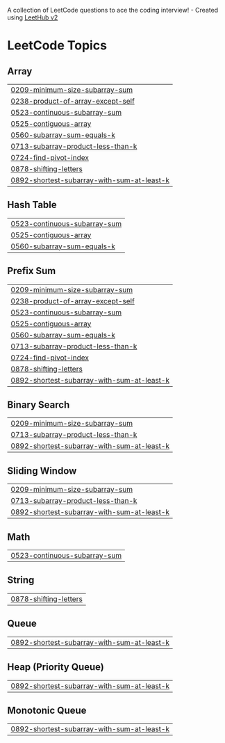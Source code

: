A collection of LeetCode questions to ace the coding interview! - Created using [LeetHub v2](https://github.com/arunbhardwaj/LeetHub-2.0)
<!---LeetCode Topics Start-->
# LeetCode Topics
## Array
|  |
| ------- |
| [0209-minimum-size-subarray-sum](https://github.com/Evalin123/LeetCode/tree/master/0209-minimum-size-subarray-sum) |
| [0238-product-of-array-except-self](https://github.com/Evalin123/LeetCode/tree/master/0238-product-of-array-except-self) |
| [0523-continuous-subarray-sum](https://github.com/Evalin123/LeetCode/tree/master/0523-continuous-subarray-sum) |
| [0525-contiguous-array](https://github.com/Evalin123/LeetCode/tree/master/0525-contiguous-array) |
| [0560-subarray-sum-equals-k](https://github.com/Evalin123/LeetCode/tree/master/0560-subarray-sum-equals-k) |
| [0713-subarray-product-less-than-k](https://github.com/Evalin123/LeetCode/tree/master/0713-subarray-product-less-than-k) |
| [0724-find-pivot-index](https://github.com/Evalin123/LeetCode/tree/master/0724-find-pivot-index) |
| [0878-shifting-letters](https://github.com/Evalin123/LeetCode/tree/master/0878-shifting-letters) |
| [0892-shortest-subarray-with-sum-at-least-k](https://github.com/Evalin123/LeetCode/tree/master/0892-shortest-subarray-with-sum-at-least-k) |
## Hash Table
|  |
| ------- |
| [0523-continuous-subarray-sum](https://github.com/Evalin123/LeetCode/tree/master/0523-continuous-subarray-sum) |
| [0525-contiguous-array](https://github.com/Evalin123/LeetCode/tree/master/0525-contiguous-array) |
| [0560-subarray-sum-equals-k](https://github.com/Evalin123/LeetCode/tree/master/0560-subarray-sum-equals-k) |
## Prefix Sum
|  |
| ------- |
| [0209-minimum-size-subarray-sum](https://github.com/Evalin123/LeetCode/tree/master/0209-minimum-size-subarray-sum) |
| [0238-product-of-array-except-self](https://github.com/Evalin123/LeetCode/tree/master/0238-product-of-array-except-self) |
| [0523-continuous-subarray-sum](https://github.com/Evalin123/LeetCode/tree/master/0523-continuous-subarray-sum) |
| [0525-contiguous-array](https://github.com/Evalin123/LeetCode/tree/master/0525-contiguous-array) |
| [0560-subarray-sum-equals-k](https://github.com/Evalin123/LeetCode/tree/master/0560-subarray-sum-equals-k) |
| [0713-subarray-product-less-than-k](https://github.com/Evalin123/LeetCode/tree/master/0713-subarray-product-less-than-k) |
| [0724-find-pivot-index](https://github.com/Evalin123/LeetCode/tree/master/0724-find-pivot-index) |
| [0878-shifting-letters](https://github.com/Evalin123/LeetCode/tree/master/0878-shifting-letters) |
| [0892-shortest-subarray-with-sum-at-least-k](https://github.com/Evalin123/LeetCode/tree/master/0892-shortest-subarray-with-sum-at-least-k) |
## Binary Search
|  |
| ------- |
| [0209-minimum-size-subarray-sum](https://github.com/Evalin123/LeetCode/tree/master/0209-minimum-size-subarray-sum) |
| [0713-subarray-product-less-than-k](https://github.com/Evalin123/LeetCode/tree/master/0713-subarray-product-less-than-k) |
| [0892-shortest-subarray-with-sum-at-least-k](https://github.com/Evalin123/LeetCode/tree/master/0892-shortest-subarray-with-sum-at-least-k) |
## Sliding Window
|  |
| ------- |
| [0209-minimum-size-subarray-sum](https://github.com/Evalin123/LeetCode/tree/master/0209-minimum-size-subarray-sum) |
| [0713-subarray-product-less-than-k](https://github.com/Evalin123/LeetCode/tree/master/0713-subarray-product-less-than-k) |
| [0892-shortest-subarray-with-sum-at-least-k](https://github.com/Evalin123/LeetCode/tree/master/0892-shortest-subarray-with-sum-at-least-k) |
## Math
|  |
| ------- |
| [0523-continuous-subarray-sum](https://github.com/Evalin123/LeetCode/tree/master/0523-continuous-subarray-sum) |
## String
|  |
| ------- |
| [0878-shifting-letters](https://github.com/Evalin123/LeetCode/tree/master/0878-shifting-letters) |
## Queue
|  |
| ------- |
| [0892-shortest-subarray-with-sum-at-least-k](https://github.com/Evalin123/LeetCode/tree/master/0892-shortest-subarray-with-sum-at-least-k) |
## Heap (Priority Queue)
|  |
| ------- |
| [0892-shortest-subarray-with-sum-at-least-k](https://github.com/Evalin123/LeetCode/tree/master/0892-shortest-subarray-with-sum-at-least-k) |
## Monotonic Queue
|  |
| ------- |
| [0892-shortest-subarray-with-sum-at-least-k](https://github.com/Evalin123/LeetCode/tree/master/0892-shortest-subarray-with-sum-at-least-k) |
<!---LeetCode Topics End-->